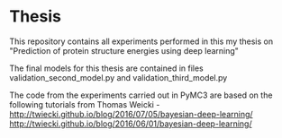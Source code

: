 # Thesis
This repository contains all experiments performed in this my thesis on "Prediction of protein structure energies using deep learning"

The final models for this thesis are contained in files validation_second_model.py and validation_third_model.py

The code from the experiments carried out in PyMC3 are based on the following tutorials from Thomas Weicki -
http://twiecki.github.io/blog/2016/07/05/bayesian-deep-learning/
http://twiecki.github.io/blog/2016/06/01/bayesian-deep-learning/

